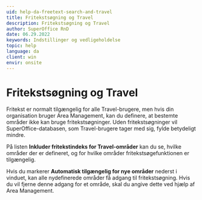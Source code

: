 ```yaml
---
uid: help-da-freetext-search-and-travel
title: Fritekstsøgning og Travel
description: Fritekstsøgning og Travel
author: SuperOffice RnD
date: 06.29.2022
keywords: Indstillinger og vedligeholdelse
topic: help
language: da
client: win
envir: onsite
---
```


# Fritekstsøgning og Travel

Fritekst er normalt tilgængelig for alle Travel-brugere, men hvis din organisation bruger Area Management, kan du definere, at bestemte områder ikke kan bruge fritekstsøgninger. Uden fritekstsøgninger vil SuperOffice-databasen, som Travel-brugere tager med sig, fylde betydeligt mindre.

På listen **Inkluder fritekstindeks for Travel-områder** kan du se, hvilke områder der er defineret, og for hvilke områder fritekstsøgefunktionen er tilgængelig.

Hvis du markerer **Automatisk tilgængelig for nye områder** nederst i vinduet, kan alle nydefinerede områder få adgang til fritekstsøgning. Hvis du vil fjerne denne adgang for et område, skal du angive dette ved hjælp af Area Management.
